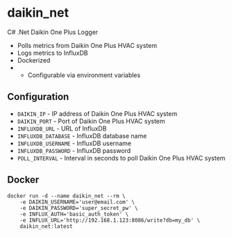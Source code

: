 # daikin_net
C# .Net Daikin One Plus Logger
- Polls metrics from Daikin One Plus HVAC system
- Logs metrics to InfluxDB
- Dockerized
- - Configurable via environment variables

## Configuration
- `DAIKIN_IP` - IP address of Daikin One Plus HVAC system
- `DAIKIN_PORT` - Port of Daikin One Plus HVAC system
- `INFLUXDB_URL` - URL of InfluxDB
- `INFLUXDB_DATABASE` - InfluxDB database name
- `INFLUXDB_USERNAME` - InfluxDB username
- `INFLUXDB_PASSWORD` - InfluxDB password
- `POLL_INTERVAL` - Interval in seconds to poll Daikin One Plus HVAC system

## Docker
```
docker run -d --name daikin_net --rm \
    -e DAIKIN_USERNAME='user@email.com' \
    -e DAIKIN_PASSWORD='super_secret_pw' \
    -e INFLUX_AUTH='basic_auth_token' \
    -e INFLUX_URL='http://192.168.1.123:8086/write?db=my_db' \
    daikin_net:latest
```